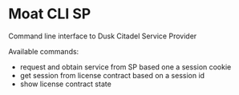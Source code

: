 # Moat CLI SP

Command line interface to Dusk Citadel Service Provider

Available commands:

- request and obtain service from SP based one a session cookie
- get session from license contract based on a session id
- show license contract state

